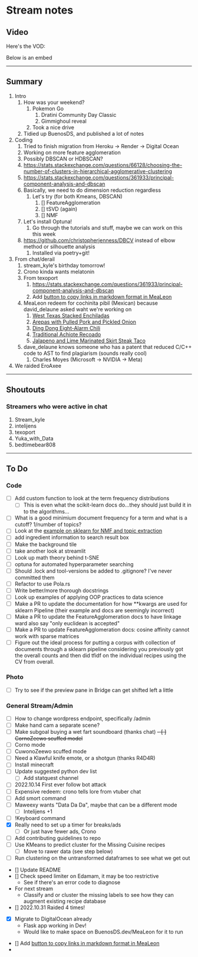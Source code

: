 # Stream notes

## Video

Here's the VOD:

Below is an embed

---

## Summary

1. Intro
   1. How was your weekend?
      1. Pokemon Go
         1. Dratini Community Day Classic
         2. Gimmighoul reveal
      2. Took a nice drive
   2. Tidied up BuenosDS, and published a lot of notes
2. Coding
   1. Tried to finish migration from Heroku -> Render -> Digital Ocean
   2. Working on more feature agglomeration
   3. Possibly DBSCAN or HDBSCAN?
   4. https://stats.stackexchange.com/questions/66128/choosing-the-number-of-clusters-in-hierarchical-agglomerative-clustering
   5. https://stats.stackexchange.com/questions/361933/principal-component-analysis-and-dbscan
   6. Basically, we need to do dimension reduction regardless
      1. Let's try (for both Kmeans, DBSCAN)
         1. [] FeatureAgglomeration
         2. [] tSVD (again)
         3. [] NMF
   7. Let's install Optuna!
      1. Go through the tutorials and stuff, maybe we can work on this this week
   8. https://github.com/christopherjenness/DBCV instead of elbow method or silhouette analysis
      1. Installed via poetry+git!
3. From chat/derail
   1. stream_kyle's birthday tomorrow!
   2. Crono kinda wants melatonin
   3. From texoport
      1. https://stats.stackexchange.com/questions/361933/principal-component-analysis-and-dbscan
      2. Add [button to copy links in markdown format in MeaLeon](https://www.w3schools.com/howto/howto_js_copy_clipboard.asp)
   4. MeaLeon redeem for cochinita pibil (Mexican) because david_delaune asked waht we're working on
      1. [West Texas Stacked Enchiladas](https://www.epicurious.com/recipes/food/views/west-texas-stacked-enchiladas-367410)
      2. [Arepas with Pulled Pork and Pickled Onion](https://www.epicurious.com/recipes/food/views/arepas-with-pulled-pork-and-pickled-onion-108149)
      3. [Ding Dong Eight-Alarm Chili](https://www.epicurious.com/recipes/food/views/ding-dong-eight-alarm-chili-108488)
      4. [Traditional Achiote Recoado](https://www.epicurious.com/recipes/food/views/traditional-achiote-recado-15385)
      5. [Jalapeno and Lime Marinated Skirt Steak Taco](https://www.epicurious.com/recipes/food/views/jalapeno-and-lime-marinated-skirt-steak-tacos)
   5. dave_delaune knows someone who has a patent that reduced C/C++ code to AST to find plagiarism (sounds really cool)
      1. Charles Moyes (Microsoft -> NVIDIA -> Meta)
4. We raided EroAxee

---

## Shoutouts

### Streamers who were active in chat

1. Stream_kyle
2. intelijens
3. texoport
4. Yuka_with_Data
5. bedtimebear808

---

## To Do

### Code

- [ ] Add custom function to look at the term frequency distributions
  - [ ] This is even what the scikit-learn docs do...they should just build it in to the algorithms...
- [ ] What is a good minimium document frequency for a term and what is a cutoff? 1/number of topics?
- [ ] Look at the [example on sklearn for NMF and topic extraction](https://scikit-learn.org/stable/auto_examples/applications/plot_topics_extraction_with_nmf_lda.html#sphx-glr-auto-examples-applications-plot-topics-extraction-with-nmf-lda-py)
- [ ] add ingredient information to search result box
- [ ] Make the background tile
- [ ] take another look at streamlit
- [ ] Look up math theory behind t-SNE
- [ ] optuna for automated hyperparameter searching
- [ ] Should .lock and tool-versions be added to .gitignore? I've never committed them
- [ ] Refactor to use Pola.rs
- [ ] Write better/more thorough docstrings
- [ ] Look up examples of applying OOP practices to data science
- [ ] Make a PR to update the documentation for how **kwargs are used for sklearn Pipeline (their example and docs are seemingly incorrect)
- [ ] Make a PR to update the FeatureAgglomeration docs to have linkage ward also say "only euclidean is accepted"
- [ ] Make a PR to update FeatureAgglomeration docs: cosine affinity cannot work with sparse matrices
- [ ] Figure out the ideal process for putting a corpus with collection of documents through a sklearn pipeline considering you previously got the overall counts and then did tfidf on the individual recipes using the CV from overall.

### Photo

- [ ] Try to see if the preview pane in Bridge can get shifted left a little

### General Stream/Admin

- [ ] How to change wordpress endpoint, specifically /admin
- [ ] Make hand cam a separate scene?
- [ ] Make subgoal buying a wet fart soundboard (thanks chat)
~~- [ ] CornoZeewo scuffed model~~
- [ ] Corno mode
- [ ] CuwonoZeewo scuffed mode
- [ ] Need a Klawful knife emote, or a shotgun (thanks R4D4R)
- [ ] Install minecraft
- [ ] Update suggested python dev list
  - [ ] Add statquest channel
- [ ] 2022.10.14 First ever follow bot attack
- [ ] Expensive redeem: crono tells lore from vtuber chat
- [ ] Add smort command
- [ ] Maweexy wants "Data Da Da", maybe that can be a different mode
  - [ ] Intelijens +1
- [ ] !Keyboard command
- [X] Really need to set up a timer for breaks/ads
  - [ ] Or just have fewer ads, Crono
- [ ] Add contributing guidelines to repo
- [ ] Use KMeans to predict cluster for the Missing Cuisine recipes
  - [ ] Move to rawer data (see step below)
- [ ] Run clustering on the untransformed dataframes to see what we get out
- [] Update README
- [] Check speed limiter on Edamam, it may be too restrictive
  - See if there's an error code to diagnose
- For next stream
  - Classify and or cluster the missing labels to see how they can augment existing recipe database
- [] 2022.10.31 Raided 4 times!
- [X] Migrate to DigitalOcean already
  - Flask app working in Dev!
  - Would like to make space on BuenosDS.dev/MeaLeon for it to run
- [] Add [button to copy links in markdown format in MeaLeon](https://www.w3schools.com/howto/howto_js_copy_clipboard.asp)
- 